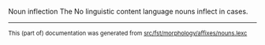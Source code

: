 Noun inflection
The No linguistic content language nouns inflect in cases.

* * *

<small>This (part of) documentation was generated from [src/fst/morphology/affixes/nouns.lexc](https://github.com/giellalt/lang-zxx/blob/main/src/fst/morphology/affixes/nouns.lexc)</small>
